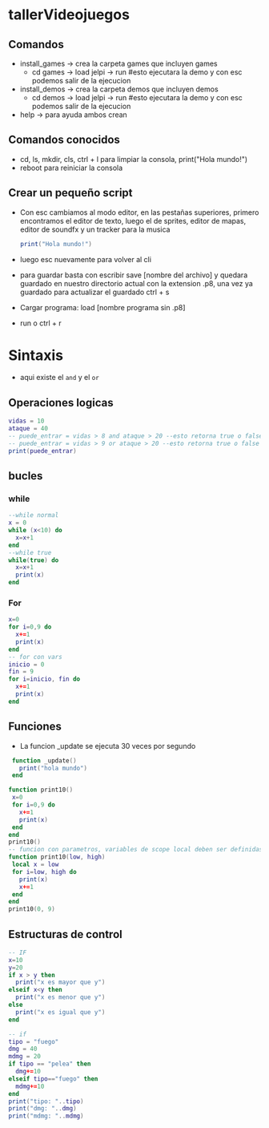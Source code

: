 # tallerVideojuegos

## Comandos
- install_games -> crea la carpeta games que incluyen games
  - cd games -> load jelpi -> run #esto ejecutara la demo y con esc podemos salir de la ejecucion
- install_demos -> crea la carpeta demos que incluyen demos
  - cd demos -> load jelpi -> run #esto ejecutara la demo y con esc podemos salir de la ejecucion
- help -> para ayuda
ambos crean
## Comandos conocidos
- cd, ls, mkdir, cls, ctrl + l para limpiar la consola, print("Hola mundo!")
- reboot para reiniciar la consola

## Crear un pequeño script
- Con esc cambiamos al modo editor, en las pestañas superiores, primero encontramos el editor de texto, luego el de sprites, editor de mapas, editor de soundfx y un tracker para la musica

  ```lua
  print("Hola mundo!")
  ```
- luego esc nuevamente para volver al cli
- para guardar basta con escribir save [nombre del archivo] y quedara guardado en nuestro directorio actual con la extension .p8, una vez ya guardado para actualizar el guardado ctrl + s
- Cargar programa: load [nombre programa sin .p8]
- run o ctrl + r

# Sintaxis
  - aqui existe el ```and``` y el ```or```
  ## Operaciones logicas
  ```lua
  vidas = 10
  ataque = 40
  -- puede_entrar = vidas > 8 and ataque > 20 --esto retorna true o false dependiendo de los valores
  -- puede_entrar = vidas > 9 or ataque > 20 --esto retorna true o false dependiendo de los valores
  print(puede_entrar)
  ```

## bucles
### while
  ```lua
  --while normal
  x = 0
  while (x<10) do
    x=x+1
  end
  --while true
  while(true) do
    x=x+1
    print(x)
  end
  ```
  ### For
  ```lua
  x=0
  for i=0,9 do
    x+=1
    print(x)
  end
  -- for con vars
  inicio = 0
  fin = 9
  for i=inicio, fin do
    x+=1
    print(x)
  end
  ```

## Funciones
  - La funcion _update se ejecuta 30 veces por segundo
   ```lua
    function _update()
      print("hola mundo")
    end

  function print10()
    x=0
    for i=0,9 do
      x+=1
      print(x)
    end
  end
  print10()
  -- funcion con parametros, variables de scope local deben ser definidas anteponiendo la palabra local
  function print10(low, high)
    local x = low
    for i=low, high do
      print(x)
      x+=1
    end
  end
  print10(0, 9)
   ```
## Estructuras de control
  ```lua
-- IF
  x=10
  y=20
  if x > y then
    print("x es mayor que y")
  elseif x<y then
    print("x es menor que y")
  else
    print("x es igual que y")
  end

-- if
  tipo = "fuego"
  dmg = 40
  mdmg = 20
  if tipo == "pelea" then
    dmg+=10
  elseif tipo=="fuego" then
    mdmg+=10
  end
print("tipo: "..tipo)
print("dmg: "..dmg)
print("mdmg: "..mdmg)
